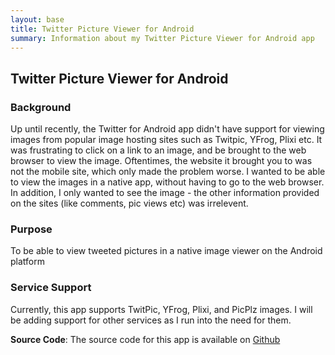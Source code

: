 ```yaml
---
layout: base
title: Twitter Picture Viewer for Android
summary: Information about my Twitter Picture Viewer for Android app
---
```


## Twitter Picture Viewer for Android

### Background

Up until recently, the Twitter for Android app didn't have support for viewing images from popular image hosting sites such as Twitpic, YFrog, Plixi etc. It was frustrating to click on a link to an image, and be brought to the web browser to view the image. Oftentimes, the website it brought you to was not the mobile site, which only made the problem worse. I wanted to be able to view the images in a native app, without having to go to the web browser. In addition, I only wanted to see the image - the other information provided on the sites (like comments, pic views etc) was irrelevent.

### Purpose

To be able to view tweeted pictures in a native image viewer on the Android platform

### Service Support

Currently, this app supports TwitPic, YFrog, Plixi, and PicPlz images. I will be adding support for other services as I run into the need for them.

**Source Code**: The source code for this app is available on [Github](https://github.com/breber/twitterpicviewer)
